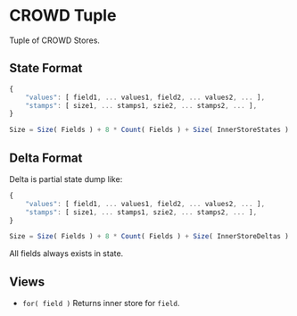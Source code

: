 # CROWD Tuple

Tuple of CROWD Stores.

## State Format

```javascript
{
	"values": [ field1, ... values1, field2, ... values2, ... ],
	"stamps": [ size1, ... stamps1, szie2, ... stamps2, ... ],
}

Size = Size( Fields ) + 8 * Count( Fields ) + Size( InnerStoreStates )
```

## Delta Format

Delta is partial state dump like:

```javascript
{
	"values": [ field1, ... values1, field2, ... values2, ... ],
	"stamps": [ size1, ... stamps1, szie2, ... stamps2, ... ],
}

Size = Size( Fields ) + 8 * Count( Fields ) + Size( InnerStoreDeltas )
```

All fields always exists in state.

## Views

- `for( field )` Returns inner store for `field`.
